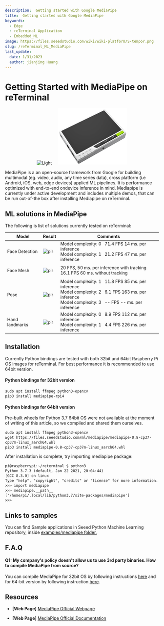 ```yaml
---
description:  Getting started with Google MediaPipe
title:  Getting started with Google MediaPipe
keywords:
  - Edge
  - reTerminal Application
  - Embedded_ML
image: https://files.seeedstudio.com/wiki/wiki-platform/S-tempor.png
slug: /reTerminal_ML_MediaPipe
last_update:
  date: 1/31/2023
  author: jianjing Huang
---
```



# Getting Started with MediaPipe on reTerminal

<p align="center">
  <img alt="Light" src="https://google.github.io/mediapipe/images/mediapipe_small.png" width="45%"/>
&nbsp; &nbsp;
<img alt="Dark" src="https://raw.githubusercontent.com/lakshanthad/Image/master/CM4_wiki/wiki_thumb.png" width="45%"/>
</p>

 MediaPipe is a an open-source framework from Google for building multimodal (eg. video, audio, any time series data), cross platform (i.e Android, iOS, web, edge devices) applied ML pipelines. It is performance optimized with end-to-end ondevice inference in mind. Mediapipe is currently under active development and includes multiple demos, that can be run out-of-the box after installing Mediapipe on reTerminal.

## ML solutions in MediaPipe

The following is list of solutions currently tested on reTerminal:

<table style={{tableLayout: 'fixed', width: 743}}>
  <colgroup>
    <col style={{width: 146}} />
    <col style={{width: 198}} />
    <col style={{width: 399}} />
  </colgroup>
  <thead>
    <tr>
      <th>Model</th>
      <th>Result</th>
      <th>Comments</th>
    </tr>
  </thead>
  <tbody>
    <tr>
      <td>Face Detection</td>
      <td> <p style={{textAlign: 'center'}}><img src="https://google.github.io/mediapipe/images/mobile/face_detection_android_gpu_small.gif" alt="pir" width={600} height="auto" /></p></td>
      <td>Model complexity: 0  &nbsp;  71.4 FPS 14 ms. per inference <br />
        Model complexity: 1  &nbsp;  21.2 FPS 47 ms. per inference
      </td>
    </tr>
    <tr>
      <td>Face Mesh</td>
      <td><p style={{textAlign: 'center'}}><img src="https://google.github.io/mediapipe/images/mobile/face_mesh_android_gpu_small.gif" alt="pir" width={600} height="auto" /></p> </td>
      <td>20 FPS, 50 ms. per inference with tracking &nbsp; <br />  
        16.1 FPS 60 ms. without tracking</td>
    </tr>
    <tr>
      <td>Pose</td>
      <td><p style={{textAlign: 'center'}}><img src="https://google.github.io/mediapipe/images/mobile/pose_tracking_android_gpu_small.gif" alt="pir" width={600} height="auto" /></p></td>
      <td>Model complexity: 1  &nbsp;  11.8 FPS 85 ms. per inference <br />
        Model complexity: 2  &nbsp;  6.1 FPS 163 ms. per inference <br />
        Model complexity: 3  &nbsp;  -- FPS -- ms. per inference
      </td>
    </tr>
    <tr>
      <td>Hand landmarks</td>
      <td><p style={{textAlign: 'center'}}><img src="https://google.github.io/mediapipe/images/mobile/hand_tracking_3d_android_gpu.gif" alt="pir" width={600} height="auto" /></p></td>
      <td>Model complexity: 0  &nbsp;  8.9 FPS 112 ms. per inference <br />
        Model complexity: 1  &nbsp;  4.4 FPS 226 ms. per inference <br />
      </td>
    </tr>
  </tbody>
</table>

## Installation

Currently Python bindings are tested with both 32bit and 64bit Raspberry Pi OS images for reTerminal. For best performance it is recommended to use 64bit version.

#### Python bindings for 32bit version

```
sudo apt install ffmpeg python3-opencv
pip3 install mediapipe-rpi4
```

#### Python bindings for 64bit version

Pre-built wheels for Python 3.7 64bit OS were not available at the moment of writing of this article, so we compiled and shared them ourselves.

```
sudo apt install ffmpeg python3-opencv
wget https://files.seeedstudio.com/ml/mediapipe/mediapipe-0.8-cp37-cp37m-linux_aarch64.whl
pip3 install mediapipe-0.8-cp37-cp37m-linux_aarch64.whl
```

After installation is complete, try importing mediapipe package:

```
pi@raspberrypi:~/reterminal $ python3
Python 3.7.3 (default, Jan 22 2021, 20:04:44) 
[GCC 8.3.0] on linux
Type "help", "copyright", "credits" or "license" for more information.
>>> import mediapipe
>>> mediapipe.__path__
['/home/pi/.local/lib/python3.7/site-packages/mediapipe']
>>> 
```

## Links to samples

You can find Sample applications in Seeed Python Machine Learning repository, inside [examples/mediapipe folder.](https://github.com/Seeed-Studio/Seeed_Python_MachineLearning/tree/main/examples/mediapipe)

## F.A.Q

#### Q1: My company's policy doesn't allow us to use 3rd party binaries. How to compile MediaPipe from source?

You can compile MediaPipe for 32bit OS by following instructions [here](https://github.com/superuser789/MediaPipe-on-RaspberryPi#building-mediapipe-on-raspberry-pi-os-for-raspberry-pi-3--4) and for 64-bit version by following instruction [here](https://github.com/jiuqiant/mediapipe_python_aarch64).

## Resources

- **[Web Page]** [MediaPipe Official Webpage](https://mediapipe.dev/)

- **[Web Page]** [MediaPipe Official Documentation](https://google.github.io/mediapipe/)

